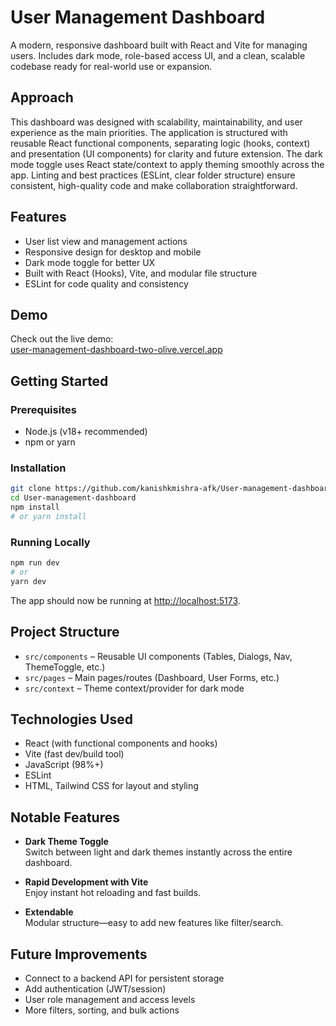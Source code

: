 
# User Management Dashboard

A modern, responsive dashboard built with React and Vite for managing users. Includes dark mode, role-based access UI, and a clean, scalable codebase ready for real-world use or expansion.

## Approach
This dashboard was designed with scalability, maintainability, and user experience as the main priorities. The application is structured with reusable React functional components, separating logic (hooks, context) and presentation (UI components) for clarity and future extension. The dark mode toggle uses React state/context to apply theming smoothly across the app. Linting and best practices (ESLint, clear folder structure) ensure consistent, high-quality code and make collaboration straightforward.

## Features

- User list view and management actions
- Responsive design for desktop and mobile
- Dark mode toggle for better UX
- Built with React (Hooks), Vite, and modular file structure
- ESLint for code quality and consistency

## Demo

Check out the live demo:  
[user-management-dashboard-two-olive.vercel.app](https://user-management-dashboard-two-olive.vercel.app)


## Getting Started

### Prerequisites

- Node.js (v18+ recommended)
- npm or yarn

### Installation

```bash
git clone https://github.com/kanishkmishra-afk/User-management-dashboard.git
cd User-management-dashboard
npm install
# or yarn install
```

### Running Locally

```bash
npm run dev
# or
yarn dev
```

The app should now be running at [http://localhost:5173](http://localhost:5173).

## Project Structure

- `src/components` – Reusable UI components (Tables, Dialogs, Nav, ThemeToggle, etc.)
- `src/pages` – Main pages/routes (Dashboard, User Forms, etc.)
- `src/context` – Theme context/provider for dark mode

## Technologies Used

- React (with functional components and hooks)
- Vite (fast dev/build tool)
- JavaScript (98%+)
- ESLint
- HTML, Tailwind CSS for layout and styling

## Notable Features

- **Dark Theme Toggle**  
  Switch between light and dark themes instantly across the entire dashboard.

- **Rapid Development with Vite**  
  Enjoy instant hot reloading and fast builds.

- **Extendable**  
  Modular structure—easy to add new features like filter/search.

## Future Improvements

- Connect to a backend API for persistent storage
- Add authentication (JWT/session)
- User role management and access levels
- More filters, sorting, and bulk actions
